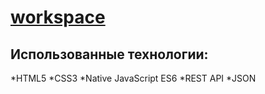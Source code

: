 # [workspace](https://genjy1.github.io/workspace)

## Использованные технологии:

*HTML5
*CSS3
*Native JavaScript ES6
*REST API
*JSON

